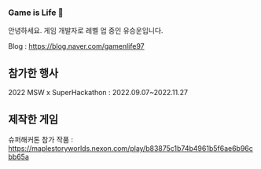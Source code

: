 ### Game is Life 👋

<!--
**oho3473/oho3473** is a ✨ _special_ ✨ repository because its `README.md` (this file) appears on your GitHub profile.

Here are some ideas to get you started:

- 🔭 I’m currently working on ...
- 🌱 I’m currently learning ...
- 👯 I’m looking to collaborate on ...
- 🤔 I’m looking for help with ...
- 💬 Ask me about ...
- 📫 How to reach me: ...
- 😄 Pronouns: ...
- ⚡ Fun fact: ...
-->

안녕하세요. 게임 개발자로 레벨 업 중인 유승운입니다.

Blog : https://blog.naver.com/gamenlife97

## 참가한 행사
2022 MSW x SuperHackathon : 2022.09.07~2022.11.27

## 제작한 게임
슈퍼해커톤 참가 작품 : https://maplestoryworlds.nexon.com/play/b83875c1b74b4961b5f6ae6b96cbb65a









